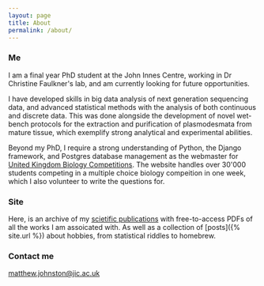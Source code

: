 ```yaml
---
layout: page
title: About
permalink: /about/
---
```


### Me

I am a final year PhD student at the John Innes Centre, working in Dr Christine Faulkner's lab, and am currently looking for future opportunities.

I have developed skills in big data analysis of next generation sequencing data, and advanced statistical methods with the analysis of both continuous and discrete data. This was done alongside the development of novel wet-bench protocols for the extraction and purification of plasmodesmata from mature tissue, which exemplify strong analytical and experimental abilities. 

Beyond my PhD, I require a strong understanding of Python, the Django framework, and Postgres database management as the webmaster for [United Kingdom Biology Competitions](https://ukbiologycompetitions.org/uk-biology-competitions/). The website handles over 30'000 students competing in a multiple choice biology compeition in one week, which I also volunteer to write the questions for.

### Site

Here, is an archive of my [scietific publications](publications/) with free-to-access PDFs of all the works I am assoicated with. As well as a collection of [posts]({% site.url %}) about hobbies, from statistical riddles to homebrew.

### Contact me

[matthew.johnston@jic.ac.uk](mailto:matthew.johnston@jic.ac.uk)
